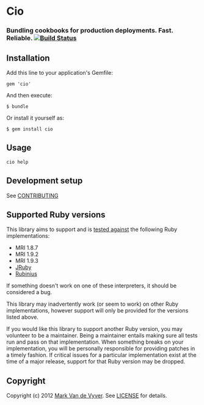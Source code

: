 # Cio

### Bundling cookbooks for production deployments. Fast. Reliable. [![Build Status](https://travis-ci.org/taqtiqa-admin/cio.png?branch=master)](https://travis-ci.org/taqtiqa-admin/cio)

## Installation

Add this line to your application's Gemfile:

    gem 'cio'

And then execute:

    $ bundle

Or install it yourself as:

    $ gem install cio

## Usage

    cio help

## Development setup

  See [CONTRIBUTING][]

## Supported Ruby versions

This library aims to support and is [tested against][travis] the following Ruby
implementations:

* MRI 1.8.7
* MRI 1.9.2
* MRI 1.9.3
* [JRuby][]
* [Rubinius][]

If something doesn't work on one of these interpreters, it should be considered
a bug.

This library may inadvertently work (or seem to work) on other Ruby
implementations, however support will only be provided for the versions listed
above.

If you would like this library to support another Ruby version, you may
volunteer to be a maintainer. Being a maintainer entails making sure all tests
run and pass on that implementation. When something breaks on your
implementation, you will be personally responsible for providing patches in a
timely fashion. If critical issues for a particular implementation exist at the
time of a major release, support for that Ruby version may be dropped.

## Copyright

Copyright (c) 2012 [Mark Van de Vyver](mailto:mark@taqtiqa.com).
See [LICENSE][] for details.

  [license]:        https://github.com/taqtiqa/cio/blob/master/LICENSE.md
  [contributing]:   https://github.com/taqtiqa/cio/blob/master/CONTRIBUTING.md
  [travis]:         http://travis-ci.org/technoweenie/faraday
  [jruby]:          http://jruby.org/
  [rubinius]:       http://rubini.us/
